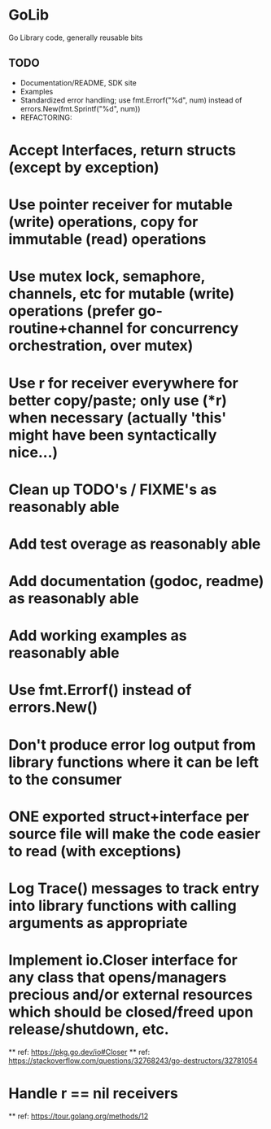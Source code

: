# GoLib
Go Library code, generally reusable bits

## TODO
* Documentation/README, SDK site
* Examples
* Standardized error handling; use fmt.Errorf("%d", num) instead of errors.New(fmt.Sprintf("%d", num))
* REFACTORING:
# Accept Interfaces, return structs (except by exception)
# Use pointer receiver for mutable (write) operations, copy for immutable (read) operations
# Use mutex lock, semaphore, channels, etc for mutable (write) operations (prefer go-routine+channel for concurrency orchestration, over mutex)
# Use r for receiver everywhere for better copy/paste; only use (*r) when necessary (actually 'this' might have been syntactically nice...)
# Clean up TODO's / FIXME's as reasonably able
# Add test overage as reasonably able
# Add documentation (godoc, readme) as reasonably able
# Add working examples as reasonably able
# Use fmt.Errorf() instead of errors.New()
# Don't produce error log output from library functions where it can be left to the consumer
# ONE exported struct+interface per source file will make the code easier to read (with exceptions)
# Log Trace() messages to track entry into library functions with calling arguments as appropriate
# Implement io.Closer interface for any class that opens/managers precious and/or external resources which should be closed/freed upon release/shutdown, etc.
** ref: https://pkg.go.dev/io#Closer
** ref: https://stackoverflow.com/questions/32768243/go-destructors/32781054
# Handle r == nil receivers
** ref: https://tour.golang.org/methods/12


